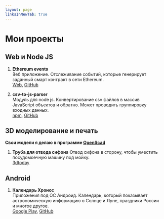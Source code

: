 ```yaml
---
layout: page
linksInNewTab: true
---
```

# Мои проекты

## Web и Node JS
1. **Ethereum events**  
Веб приложение. Отслеживание событий, которые генерирует заданный смарт контракт в сети Ethereum.  
[Web](https://ethereum-events.com), [GitHub](https://github.com/Mendeo/ethereum-events)

1. **csv-to-js-parser**  
Модуль для node js. Конвертирование csv файлов в массив JavaScript объектов и обратно. Может проводить группировку входных данных.  
[npm](https://www.npmjs.com/package/csv-to-js-parser), [GitHub](https://github.com/Mendeo/csv-to-js-parser)

## 3D моделирование и печать
**Свои модели я делаю в программе [OpenScad](https://www.openscad.org)**  
1. **Труба для отвода сифона**
Отвод сифона в сторону, чтобы уместить посудомоечную машину под мойку.  
[3dtoday](https://3dtoday.ru/3d-models/for-home/kitchen/truba_dlya_otvoda_sifona)

## Android
1. **Календарь Хронос**  
Приложения под ОС Андроид. Календарь, который показывает астрономическую информацию о Солнце и Луне, праздники России и многое другое.  
[Google Play](https://play.google.com/store/apps/details?id=ru.mendeo.chronos), [GitHub](https://github.com/Mendeo/Chronos)